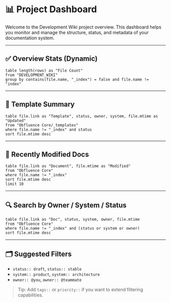 # 📊 Project Dashboard

Welcome to the Development Wiki project overview. This dashboard helps you monitor and manage the structure, status, and metadata of your documentation system.

---

## ✅ Overview Stats (Dynamic)

```dataview
table length(rows) as "File Count"
from "DEVELOPMENT_WIKI"
group by contains(file.name, "_index") = false and file.name != "index"
```

---

## 🧩 Template Summary

```dataview
table file.link as "Template", status, owner, system, file.mtime as "Updated"
from "Obfluence Core/_templates"
where file.name != "_index" and status
sort file.mtime desc
```

---

## 📂 Recently Modified Docs

```dataview
table file.link as "Document", file.mtime as "Modified"
from "Obfluence Core"
where file.name != "_index"
sort file.mtime desc
limit 10
```

---

## 🔍 Search by Owner / System / Status

```dataview
table file.link as "Doc", status, system, owner, file.mtime
from "Obfluence Core"
where file.name != "_index" and (status or system or owner)
sort file.mtime desc
```

---

## 🗂 Suggested Filters

- `status:: draft`, `status:: stable`
- `system:: product`, `system:: architecture`
- `owner:: @you`, `owner:: @teammate`

> Tip: Add `tags::` or `priority::` if you want to extend filtering capabilities.
